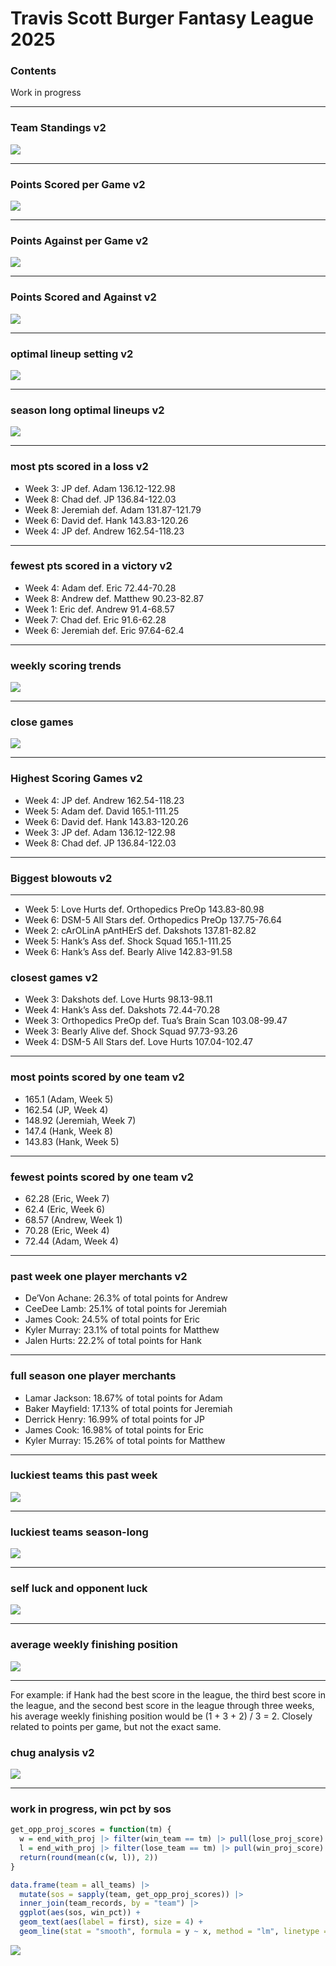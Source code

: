Travis Scott Burger Fantasy League 2025
================

### Contents

Work in progress

------------------------------------------------------------------------

### Team Standings v2

![](README_files/figure-gfm/unnamed-chunk-2-1.png)<!-- -->

------------------------------------------------------------------------

### Points Scored per Game v2

![](README_files/figure-gfm/unnamed-chunk-3-1.png)<!-- -->

------------------------------------------------------------------------

### Points Against per Game v2

![](README_files/figure-gfm/unnamed-chunk-4-1.png)<!-- -->

------------------------------------------------------------------------

### Points Scored and Against v2

![](README_files/figure-gfm/unnamed-chunk-5-1.png)<!-- -->

------------------------------------------------------------------------

### optimal lineup setting v2

![](README_files/figure-gfm/unnamed-chunk-6-1.png)<!-- -->

------------------------------------------------------------------------

### season long optimal lineups v2

![](README_files/figure-gfm/unnamed-chunk-7-1.png)<!-- -->

------------------------------------------------------------------------

### most pts scored in a loss v2

- Week 3: JP def. Adam 136.12-122.98
- Week 8: Chad def. JP 136.84-122.03
- Week 8: Jeremiah def. Adam 131.87-121.79
- Week 6: David def. Hank 143.83-120.26
- Week 4: JP def. Andrew 162.54-118.23

------------------------------------------------------------------------

### fewest pts scored in a victory v2

- Week 4: Adam def. Eric 72.44-70.28
- Week 8: Andrew def. Matthew 90.23-82.87
- Week 1: Eric def. Andrew 91.4-68.57
- Week 7: Chad def. Eric 91.6-62.28
- Week 6: Jeremiah def. Eric 97.64-62.4

------------------------------------------------------------------------

### weekly scoring trends

![](README_files/figure-gfm/unnamed-chunk-10-1.png)<!-- -->

------------------------------------------------------------------------

### close games

![](README_files/figure-gfm/unnamed-chunk-11-1.png)<!-- -->

------------------------------------------------------------------------

### Highest Scoring Games v2

- Week 4: JP def. Andrew 162.54-118.23
- Week 5: Adam def. David 165.1-111.25
- Week 6: David def. Hank 143.83-120.26
- Week 3: JP def. Adam 136.12-122.98
- Week 8: Chad def. JP 136.84-122.03

------------------------------------------------------------------------

### Biggest blowouts v2

------------------------------------------------------------------------

- Week 5: Love Hurts def. Orthopedics PreOp 143.83-80.98
- Week 6: DSM-5 All Stars def. Orthopedics PreOp 137.75-76.64
- Week 2: cArOLinA pAntHErS def. Dakshots 137.81-82.82
- Week 5: Hank’s Ass def. Shock Squad 165.1-111.25
- Week 6: Hank’s Ass def. Bearly Alive 142.83-91.58

### closest games v2

- Week 3: Dakshots def. Love Hurts 98.13-98.11
- Week 4: Hank’s Ass def. Dakshots 72.44-70.28
- Week 3: Orthopedics PreOp def. Tua’s Brain Scan 103.08-99.47
- Week 3: Bearly Alive def. Shock Squad 97.73-93.26
- Week 4: DSM-5 All Stars def. Love Hurts 107.04-102.47

------------------------------------------------------------------------

### most points scored by one team v2

- 165.1 (Adam, Week 5)
- 162.54 (JP, Week 4)
- 148.92 (Jeremiah, Week 7)
- 147.4 (Hank, Week 8)
- 143.83 (Hank, Week 5)

------------------------------------------------------------------------

### fewest points scored by one team v2

- 62.28 (Eric, Week 7)
- 62.4 (Eric, Week 6)
- 68.57 (Andrew, Week 1)
- 70.28 (Eric, Week 4)
- 72.44 (Adam, Week 4)

------------------------------------------------------------------------

### past week one player merchants v2

- De’Von Achane: 26.3% of total points for Andrew
- CeeDee Lamb: 25.1% of total points for Jeremiah
- James Cook: 24.5% of total points for Eric
- Kyler Murray: 23.1% of total points for Matthew
- Jalen Hurts: 22.2% of total points for Hank

------------------------------------------------------------------------

### full season one player merchants

- Lamar Jackson: 18.67% of total points for Adam
- Baker Mayfield: 17.13% of total points for Jeremiah
- Derrick Henry: 16.99% of total points for JP
- James Cook: 16.98% of total points for Eric
- Kyler Murray: 15.26% of total points for Matthew

------------------------------------------------------------------------

### luckiest teams this past week

![](README_files/figure-gfm/unnamed-chunk-19-1.png)<!-- -->

------------------------------------------------------------------------

### luckiest teams season-long

![](README_files/figure-gfm/unnamed-chunk-20-1.png)<!-- -->

------------------------------------------------------------------------

### self luck and opponent luck

![](README_files/figure-gfm/unnamed-chunk-21-1.png)<!-- -->

------------------------------------------------------------------------

### average weekly finishing position

![](README_files/figure-gfm/unnamed-chunk-22-1.png)<!-- -->

------------------------------------------------------------------------

For example: if Hank had the best score in the league, the third best
score in the league, and the second best score in the league through
three weeks, his average weekly finishing position would be (1 + 3 + 2)
/ 3 = 2. Closely related to points per game, but not the exact same.

### chug analysis v2

![](README_files/figure-gfm/unnamed-chunk-23-1.png)<!-- -->

------------------------------------------------------------------------

### work in progress, win pct by sos

``` r
get_opp_proj_scores = function(tm) {
  w = end_with_proj |> filter(win_team == tm) |> pull(lose_proj_score)
  l = end_with_proj |> filter(lose_team == tm) |> pull(win_proj_score)
  return(round(mean(c(w, l)), 2))
}

data.frame(team = all_teams) |>
  mutate(sos = sapply(team, get_opp_proj_scores)) |>
  inner_join(team_records, by = "team") |>
  ggplot(aes(sos, win_pct)) +
  geom_text(aes(label = first), size = 4) +
  geom_line(stat = "smooth", formula = y ~ x, method = "lm", linetype = "dashed")
```

![](README_files/figure-gfm/unnamed-chunk-24-1.png)<!-- -->
